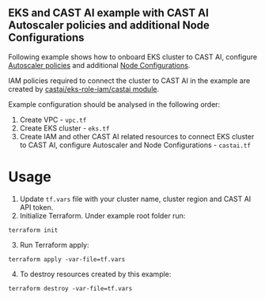 ## EKS and CAST AI example with CAST AI Autoscaler policies and additional Node Configurations

Following example shows how to onboard EKS cluster to CAST AI, configure [Autoscaler policies](https://docs.cast.ai/product-overview/console/autoscaler/#overview-of-autoscaler-policies) and additional [Node Configurations](https://docs.cast.ai/guides/node-configuration/).

IAM policies required to connect the cluster to CAST AI in the example are created by [castai/eks-role-iam/castai module](https://github.com/castai/terraform-castai-eks-iam).

Example configuration should be analysed in the following order:
1. Create VPC - `vpc.tf`
2. Create EKS cluster - `eks.tf`
3. Create IAM and other CAST AI related resources to connect EKS cluster to CAST AI, configure Autoscaler and Node Configurations  - `castai.tf`

# Usage
1. Update `tf.vars` file with your cluster name, cluster region and CAST AI API token.
2. Initialize Terraform. Under example root folder run:
```
terraform init
```
3. Run Terraform apply:
```
terraform apply -var-file=tf.vars 
```
4. To destroy resources created by this example:
```
terraform destroy -var-file=tf.vars 
```
